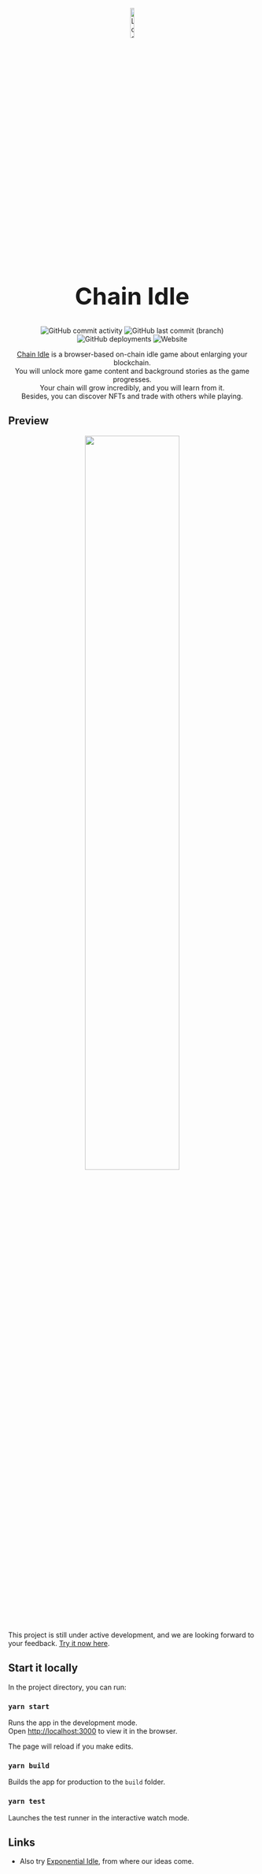 <p align="center">
  <a href="https://chain-idle.vercel.app/">
    <img alt="Logo" src="https://raw.githubusercontent.com/handsome0hell/chain-idle/master/assets/logo.svg" width="12.5%" />
  </a>
</p>

<h1 align="center" style="font-size: 48px;">
  Chain Idle
</h1>

<p align="center">
  <img alt="GitHub commit activity" src="https://img.shields.io/github/commit-activity/w/handsome0hell/chain-idle">
  <img alt="GitHub last commit (branch)" src="https://img.shields.io/github/last-commit/handsome0hell/chain-idle/master">
  <img alt="GitHub deployments" src="https://img.shields.io/github/deployments/handsome0hell/chain-idle/production">
  <img alt="Website" src="https://img.shields.io/website?url=https%3A%2F%2Fchain-idle.vercel.app%2F">
</p>

<p align="center">
  <a href="https://chain-idle.vercel.app/">Chain Idle</a>
  is a browser-based on-chain idle game about enlarging your blockchain.
  <br />
  You will unlock more game content and background stories as the game progresses.
  <br />
  Your chain will grow incredibly, and you will learn from it.
  <br />
  Besides, you can discover NFTs and trade with others while playing.
</p>

## Preview

<p align="center">
  <a href="https://chain-idle.vercel.app/">
    <img src="https://raw.githubusercontent.com/handsome0hell/chain-idle/master/assets/poster.png" width="61.8%" />
  </a>
</p>

This project is still under active development, and we are looking forward to your feedback. [Try it now here](https://chain-idle.vercel.app/).

## Start it locally

In the project directory, you can run:

### `yarn start`

Runs the app in the development mode.<br /> Open
[http://localhost:3000](http://localhost:3000) to view it in the browser.

The page will reload if you make edits.

### `yarn build`

Builds the app for production to the `build` folder.

### `yarn test`

Launches the test runner in the interactive watch mode.

## Links

* Also try [Exponential Idle](https://conicgames.github.io/exponentialidle/), from where our ideas come.